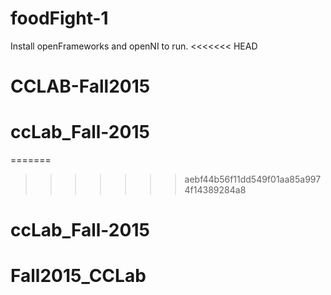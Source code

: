 foodFight-1
===========

Install openFrameworks and openNI to run.
<<<<<<< HEAD
# CCLAB-Fall2015
# ccLab_Fall-2015
=======
>>>>>>> aebf44b56f11dd549f01aa85a9974f14389284a8
# ccLab_Fall-2015
# Fall2015_CCLab
